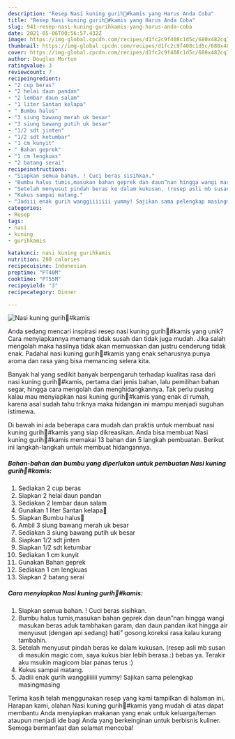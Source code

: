 ```yaml
---
description: "Resep Nasi kuning gurih🥄#kamis yang Harus Anda Coba"
title: "Resep Nasi kuning gurih🥄#kamis yang Harus Anda Coba"
slug: 941-resep-nasi-kuning-gurihkamis-yang-harus-anda-coba
date: 2021-05-06T00:56:57.432Z
image: https://img-global.cpcdn.com/recipes/d1fc2c9f408c1d5c/680x482cq70/nasi-kuning-gurih🥄kamis-foto-resep-utama.jpg
thumbnail: https://img-global.cpcdn.com/recipes/d1fc2c9f408c1d5c/680x482cq70/nasi-kuning-gurih🥄kamis-foto-resep-utama.jpg
cover: https://img-global.cpcdn.com/recipes/d1fc2c9f408c1d5c/680x482cq70/nasi-kuning-gurih🥄kamis-foto-resep-utama.jpg
author: Douglas Morton
ratingvalue: 3
reviewcount: 7
recipeingredient:
- "2 cup beras"
- "2 helai daun pandan"
- "2 lembar daun salam"
- "1 liter Santan kelapa"
- " Bumbu halus"
- "3 siung bawang merah uk besar"
- "3 siung bawang putih uk besar"
- "1/2 sdt jinten"
- "1/2 sdt ketumbar"
- "1 cm kunyit"
- " Bahan geprek"
- "1 cm lengkuas"
- "2 batang serai"
recipeinstructions:
- "Siapkan semua bahan. ! Cuci beras sisihkan."
- "Bumbu halus tumis,masukan bahan geprek dan daun”nan hingga wangi masukan beras aduk tambhakan garam, dan daun pandan ikat hingga air menyusut (dengan api sedang) hati” gosong.koreksi rasa kalau kurang tambahin."
- "Setelah menyusut pindah beras ke dalam kukusan. (resep asli mb susan di masukin magic com, saya kukus biar lebih berasa.:) bebas ya. Terakir aku msukin magicom biar panas terus :)"
- "Kukus sampai matang."
- "Jadiii enak gurih wanggiiiiiii yummy! Sajikan sama pelengkap masingmasing"
categories:
- Resep
tags:
- nasi
- kuning
- gurihkamis

katakunci: nasi kuning gurihkamis 
nutrition: 280 calories
recipecuisine: Indonesian
preptime: "PT40M"
cooktime: "PT55M"
recipeyield: "3"
recipecategory: Dinner

---
```



![Nasi kuning gurih🥄#kamis](https://img-global.cpcdn.com/recipes/d1fc2c9f408c1d5c/680x482cq70/nasi-kuning-gurih🥄kamis-foto-resep-utama.jpg)

Anda sedang mencari inspirasi resep nasi kuning gurih🥄#kamis yang unik? Cara menyiapkannya memang tidak susah dan tidak juga mudah. Jika salah mengolah maka hasilnya tidak akan memuaskan dan justru cenderung tidak enak. Padahal nasi kuning gurih🥄#kamis yang enak seharusnya punya aroma dan rasa yang bisa memancing selera kita.

Banyak hal yang sedikit banyak berpengaruh terhadap kualitas rasa dari nasi kuning gurih🥄#kamis, pertama dari jenis bahan, lalu pemilihan bahan segar, hingga cara mengolah dan menghidangkannya. Tak perlu pusing kalau mau menyiapkan nasi kuning gurih🥄#kamis yang enak di rumah, karena asal sudah tahu triknya maka hidangan ini mampu menjadi suguhan istimewa.




Di bawah ini ada beberapa cara mudah dan praktis untuk membuat nasi kuning gurih🥄#kamis yang siap dikreasikan. Anda bisa membuat Nasi kuning gurih🥄#kamis memakai 13 bahan dan 5 langkah pembuatan. Berikut ini langkah-langkah untuk membuat hidangannya.

<!--inarticleads1-->

##### Bahan-bahan dan bumbu yang diperlukan untuk pembuatan Nasi kuning gurih🥄#kamis:

1. Sediakan 2 cup beras
1. Siapkan 2 helai daun pandan
1. Sediakan 2 lembar daun salam
1. Gunakan 1 liter Santan kelapa🥥
1. Siapkan  Bumbu halus🥄
1. Ambil 3 siung bawang merah uk besar
1. Sediakan 3 siung bawang putih uk besar
1. Siapkan 1/2 sdt jinten
1. Siapkan 1/2 sdt ketumbar
1. Sediakan 1 cm kunyit
1. Gunakan  Bahan geprek
1. Sediakan 1 cm lengkuas
1. Siapkan 2 batang serai




<!--inarticleads2-->

##### Cara menyiapkan Nasi kuning gurih🥄#kamis:

1. Siapkan semua bahan. ! Cuci beras sisihkan.
1. Bumbu halus tumis,masukan bahan geprek dan daun”nan hingga wangi masukan beras aduk tambhakan garam, dan daun pandan ikat hingga air menyusut (dengan api sedang) hati” gosong.koreksi rasa kalau kurang tambahin.
1. Setelah menyusut pindah beras ke dalam kukusan. (resep asli mb susan di masukin magic com, saya kukus biar lebih berasa.:) bebas ya. Terakir aku msukin magicom biar panas terus :)
1. Kukus sampai matang.
1. Jadiii enak gurih wanggiiiiiii yummy! Sajikan sama pelengkap masingmasing




Terima kasih telah menggunakan resep yang kami tampilkan di halaman ini. Harapan kami, olahan Nasi kuning gurih🥄#kamis yang mudah di atas dapat membantu Anda menyiapkan makanan yang enak untuk keluarga/teman ataupun menjadi ide bagi Anda yang berkeinginan untuk berbisnis kuliner. Semoga bermanfaat dan selamat mencoba!
